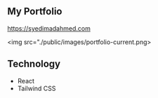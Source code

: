 ## My Portfolio

https://syedimadahmed.com

<img src="./public/images/portfolio-current.png>

## Technology
- React
- Tailwind CSS